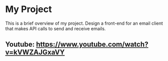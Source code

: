 # My Project

This is a brief overview of my project. Design a front-end for an email client that makes API calls to send and receive emails.
## Youtube: https://www.youtube.com/watch?v=kVWZAJGxaVY